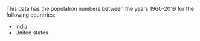 This data has the population numbers between the years 1960-2019 for the following countries:
* India
* United states
